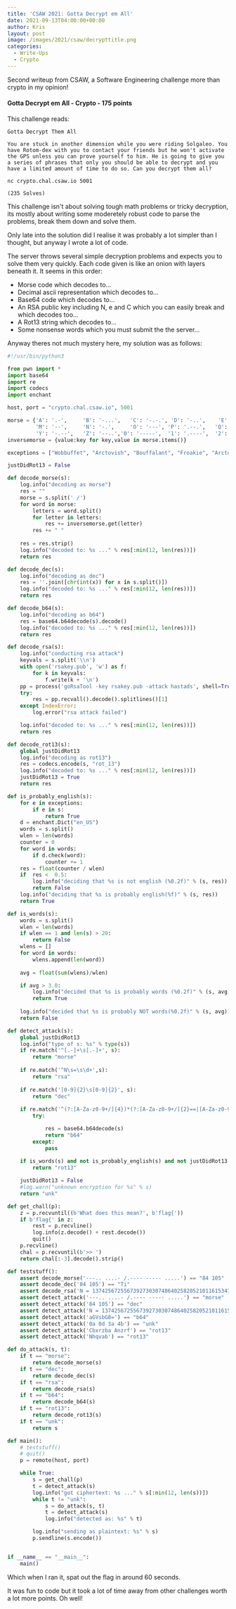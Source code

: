```yaml
---
title: 'CSAW 2021: Gotta Decrypt em All'
date: 2021-09-13T04:00:00+00:00
author: Kris
layout: post
image: /images/2021/csaw/decrypttitle.png
categories:
  - Write-Ups
  - Crypto
---
```

Second writeup from CSAW, a Software Engineering challenge more than crypto in my opinion!

#### <a name="decryptemall"></a>Gotta Decrypt em All - Crypto - 175 points

This challenge reads:

```
Gotta Decrypt Them All

You are stuck in another dimension while you were riding Solgaleo. You 
have Rotom-dex with you to contact your friends but he won't activate 
the GPS unless you can prove yourself to him. He is going to give you 
a series of phrases that only you should be able to decrypt and you 
have a limited amount of time to do so. Can you decrypt them all?

nc crypto.chal.csaw.io 5001

(235 Solves)
```

This challenge isn't about solving tough math problems or tricky decryption, its mostly about writing some moderetely robust code to parse the problems, break them down and solve them.

Only late into the solution did I realise it was probably a lot simpler than I thought, but anyway I wrote a lot of code.

The server throws several simple decryption problems and expects you to solve them very quickly. Each code given is like an onion with layers beneath it. It seems in this order:

- Morse code which decodes to...
- Decimal ascii representation which decodes to...
- Base64 code which decodes to...
- An RSA public key including N, e and C which you can easily break and which decodes too...
- A Rot13 string which decodes to...
- Some nonsense words which you must submit the the server...

Anyway theres not much mystery here, my solution was as follows:

```python
#!/usr/bin/python3

from pwn import *
import base64
import re
import codecs
import enchant

host, port = "crypto.chal.csaw.io", 5001

morse = {'A': '.-',     'B': '-...',   'C': '-.-.', 'D': '-..',    'E': '.',      'F': '..-.', 'G': '--.',    'H': '....',   'I': '..', 'J': '.---',   'K': '-.-',    'L': '.-..',
         'M': '--',     'N': '-.',     'O': '---', 'P': '.--.',   'Q': '--.-',   'R': '.-.','S': '...',    'T': '-',      'U': '..-', 'V': '...-',   'W': '.--',    'X': '-..-',
         'Y': '-.--',   'Z': '--..','0': '-----',  '1': '.----',  '2': '..---', '3': '...--',  '4': '....-',  '5': '.....','6': '-....',  '7': '--...',  '8': '---..','9': '----.'}
inversemorse = {value:key for key,value in morse.items()}

exceptions = ["Wobbuffet", "Arctovish", "Bouffalant", "Froakie", "Arctozolt"]

justDidRot13 = False

def decode_morse(s):
    log.info("decoding as morse")
    res = ""
    morse = s.split(' /')
    for word in morse:
        letters = word.split()
        for letter in letters:
            res += inversemorse.get(letter)
        res += " "
    
    res = res.strip()
    log.info("decoded to: %s ..." % res[:min(12, len(res))])
    return res

def decode_dec(s):
    log.info("decoding as dec")
    res = ''.join([chr(int(x)) for x in s.split()])
    log.info("decoded to: %s ..." % res[:min(12, len(res))])
    return res

def decode_b64(s):
    log.info("decoding as b64")
    res = base64.b64decode(s).decode()
    log.info("decoded to: %s ..." % res[:min(12, len(res))])
    return res

def decode_rsa(s):
    log.info("conducting rsa attack")
    keyvals = s.split('\\n')
    with open('rsakey.pub', 'w') as f:
        for k in keyvals:
            f.write(k + '\n')
    pp = process('goRsaTool -key rsakey.pub -attack hastads', shell=True)
    try:
        res = pp.recvall().decode().splitlines()[1]
    except IndexError:
        log.error("rsa attack failed")

    log.info("decoded to: %s ..." % res[:min(12, len(res))])        
    return res

def decode_rot13(s):
    global justDidRot13
    log.info("decoding as rot13")
    res = codecs.encode(s, "rot_13")
    log.info("decoded to: %s ..." % res[:min(12, len(res))]) 
    justDidRot13 = True       
    return res

def is_probably_english(s):
    for e in exceptions:
        if e in s:
            return True
    d = enchant.Dict("en_US")
    words = s.split()
    wlen = len(words)
    counter = 0
    for word in words:
        if d.check(word):
            counter += 1 
    res = float(counter / wlen)
    if  res <  0.5:
        log.info("deciding that %s is not english (%0.2f)" % (s, res))
        return False
    log.info("deciding that %s is probably english(%f)" % (s, res))
    return True

def is_words(s):
    words = s.split()
    wlen = len(words)
    if wlen == 1 and len(s) > 20:
        return False
    wlens = []
    for word in words:
        wlens.append(len(word))
    
    avg = float(sum(wlens)/wlen)

    if avg > 3.0:
        log.info("decided that %s is probably words (%0.2f)" % (s, avg))
        return True
    
    log.info("decided that %s is probably NOT words(%0.2f)" % (s, avg))
    return False

def detect_attack(s):
    global justDidRot13
    log.info("type of s: %s" % type(s))
    if re.match('^[.-]+\s[.-]+', s):
        return "morse"
    
    if re.match('^N\s=\s\d+',s):
        return "rsa"
    
    if re.match('[0-9]{2}\s[0-9]{2}', s):
        return "dec"
    
    if re.match('^(?:[A-Za-z0-9+/]{4})*(?:[A-Za-z0-9+/]{2}==|[A-Za-z0-9+/]{3}=)?$', s) and len(s) > 15:
        try:

            res = base64.b64decode(s)
            return "b64"
        except:
            pass
    
    if is_words(s) and not is_probably_english(s) and not justDidRot13:
        return "rot13"

    justDidRot13 = False
    #log.warn("unknown encryption for %s" % s)
    return "unk"

def get_chall(p):
    z = p.recvuntil((b'What does this mean?', b'flag{'))
    if b'flag{' in z:
        rest = p.recvline()
        log.info(z.decode() + rest.decode())
        quit()
    p.recvline()
    chal = p.recvuntil(b'>> ')
    return chal[:-3].decode().strip()

def teststuff():
    assert decode_morse('---.. ....- /.---- ----- .....') == "84 105"
    assert decode_dec('84 105') == "Ti"
    assert decode_rsa('N = 137425672556739273030748640258205210116153474880488589847281419295608608517430318444692184153927476177033566842517562867336749010217865190815622813967554329700303230164068787074096163048454066981689296885580800937011789021736936848702792528039372388949366708604807034984009711327938053861353031046439467848541\\ne = 3\\nc = 152167424273977436702890273274501734012765882487008338973232502170356375148818609621863975256') == 'Cbxrzba Anzrf'
    assert detect_attack('---.. ....- /.---- ----- .....') == "morse"
    assert detect_attack('84 105') == "dec"
    assert detect_attack('N = 137425672556739273030748640258205210116153474880488589847281419295608608517430318444692184153927476177033566842517562867336749010217865190815622813967554329700303230164068787074096163048454066981689296885580800937011789021736936848702792528039372388949366708604807034984009711327938053861353031046439467848541\\ne = 3\\nc = 152167424273977436702890273274501734012765882487008338973232502170356375148818609621863975256') == "rsa"
    assert detect_attack('aGVsbG8=') == "b64"
    assert detect_attack('0a 0d 3a 4b') == "unk"
    assert detect_attack('Cbxrzba Anzrf') == "rot13"
    assert detect_attack('Nhqvab') == "rot13"

def do_attack(s, t):
    if t == "morse":
        return decode_morse(s)
    if t == "dec":
        return decode_dec(s)
    if t == "rsa":
        return decode_rsa(s)
    if t == "b64":
        return decode_b64(s)
    if t == "rot13":
        return decode_rot13(s)
    if t == "unk":
        return s

def main():
    # teststuff()
    # quit()
    p = remote(host, port)

    while True:
        s = get_chall(p)
        t = detect_attack(s)
        log.info("got ciphertext: %s ..." % s[:min(12, len(s))])
        while t != "unk":
            s = do_attack(s, t)
            t = detect_attack(s)
            log.info("detected as: %s" % t)

        log.info("sending as plaintext: %s" % s)
        p.sendline(s.encode())


if __name__ == "__main__":
    main()
```

Which when I ran it, spat out the flag in around 60 seconds. 

It was fun to code but it took a lot of time away from other challenges worth a lot more points. Oh well!

